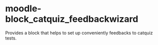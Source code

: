 # moodle-block_catquiz_feedbackwizard
Provides a block that helps to set up conveniently feedbacks to catquiz tests.
